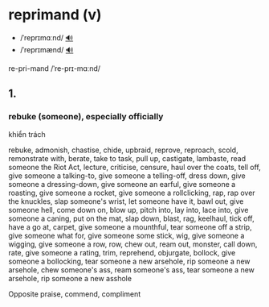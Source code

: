 # reprimand (v)

- /ˈreprɪmɑːnd/ [🔊](https://www.oxfordlearnersdictionaries.com/media/english/uk_pron/h/hos/hosta/hostage__gb_1.mp3)
- /ˈreprɪmænd/ [🔊](https://www.oxfordlearnersdictionaries.com/media/english/uk_pron/h/hos/hosta/hostage__gb_1.mp3)

re-pri-mand /ˈre-prɪ-mɑːnd/

## 1.

### rebuke (someone), especially officially

khiển trách

rebuke, admonish, chastise, chide, upbraid, reprove, reproach, scold, remonstrate with, berate, take to task, pull up, castigate, lambaste, read someone the Riot Act, lecture, criticise, censure, haul over the coats, tell off, give someone a talking-to, give someone a telling-off, dress down, give someone a dressing-down, give someone an earful, give someone a roasting, give someone a rocket, give someone a rollclicking, rap, rap over the knuckles, slap someone's wrist, let someone have it, bawl out, give someone hell, come down on, blow up, pitch into, lay into, lace into, give someone a caning, put on the mat, slap down, blast, rag, keelhaul, tick off, have a go at, carpet, give someone a mounthful, tear someone off a strip, give someone what for, give someone some stick, wig, give someone a wigging, give someone a row, row, chew out, ream out, monster, call down, rate, give someone a rating, trim, reprehend, objurgate, bollock, give someone a bollocking, tear someone a new arsehole, rip someone a new arsehole, chew someone's ass, ream someone's ass, tear someone a new arsehole, rip someone a new asshole

Opposite praise, commend, compliment